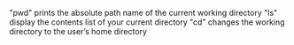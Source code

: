 "pwd" prints the absolute path name of the current working directory
"ls" display the contents list of your current directory
"cd" changes the working directory to the user’s home directory

